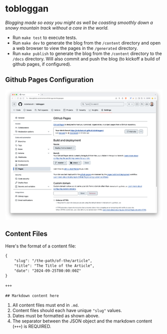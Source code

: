 # tobloggan

_Blogging made so easy you might as well be coasting smoothly down a snowy mountain track without a care in the world._

- Run `make test` to execute tests.
- Run `make dev` to generate the blog from the `/content` directory and open a web browser to view the pages in the `/generated` directory.
- Run `make publish` to generate the blog from the `/content` directory to the `/docs` directory. Will also commit and push the blog (to kickoff a build of github pages, if configured).

## Github Pages Configuration

![github-pages-config](./assets/github-pages-setup.png)


## Content Files

Here's the format of a content file:

```text
{
    "slug": "/the-path/of-the/article",
    "title": "The Title of the Article",
    "date": "2024-09-25T00:00:00Z"
}

+++

## Markdown content here
```

1. All content files must end in `.md`.
2. Content files should each have unique `"slug"` values.
3. Dates must be formatted as shown above.
4. The separator between the JSON object and the markdown content (`+++`) is REQUIRED.